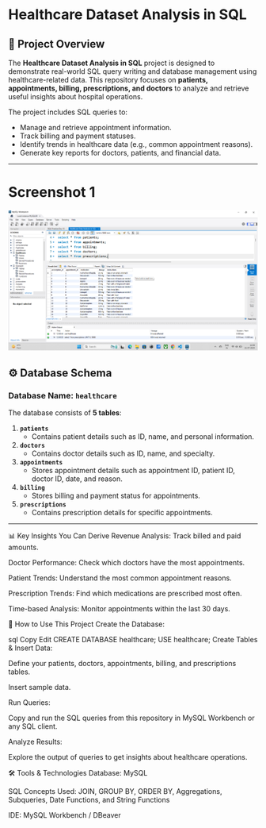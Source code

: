 # Healthcare Dataset Analysis in SQL

## 📌 Project Overview
The **Healthcare Dataset Analysis in SQL** project is designed to demonstrate real-world SQL query writing and database management using healthcare-related data. This repository focuses on **patients, appointments, billing, prescriptions, and doctors** to analyze and retrieve useful insights about hospital operations.

The project includes SQL queries to:
- Manage and retrieve appointment information.
- Track billing and payment statuses.
- Identify trends in healthcare data (e.g., common appointment reasons).
- Generate key reports for doctors, patients, and financial data.

---

# Screenshot 1 

![Healthcare Dataset Screenshot](https://github.com/Jayesh-dev-glitch/Healthcare-Dataset-Analysis-in-SQL/blob/main/Screenshot%202025-07-21%20124909.png)

## ⚙️ Database Schema

### **Database Name:** `healthcare`

The database consists of **5 tables**:

1. **`patients`**  
   - Contains patient details such as ID, name, and personal information.
2. **`doctors`**  
   - Contains doctor details such as ID, name, and specialty.
3. **`appointments`**  
   - Stores appointment details such as appointment ID, patient ID, doctor ID, date, and reason.
4. **`billing`**  
   - Stores billing and payment status for appointments.
5. **`prescriptions`**  
   - Contains prescription details for specific appointments.

---

📊 Key Insights You Can Derive
Revenue Analysis: Track billed and paid amounts.

Doctor Performance: Check which doctors have the most appointments.

Patient Trends: Understand the most common appointment reasons.

Prescription Trends: Find which medications are prescribed most often.

Time-based Analysis: Monitor appointments within the last 30 days.

🚀 How to Use This Project
Create the Database:

sql
Copy
Edit
CREATE DATABASE healthcare;
USE healthcare;
Create Tables & Insert Data:

Define your patients, doctors, appointments, billing, and prescriptions tables.

Insert sample data.

Run Queries:

Copy and run the SQL queries from this repository in MySQL Workbench or any SQL client.

Analyze Results:

Explore the output of queries to get insights about healthcare operations.


🛠️ Tools & Technologies
Database: MySQL

SQL Concepts Used: JOIN, GROUP BY, ORDER BY, Aggregations, Subqueries, Date Functions, and String Functions

IDE: MySQL Workbench / DBeaver
